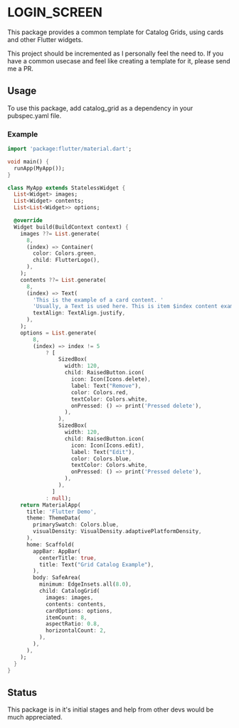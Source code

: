 # LOGIN_SCREEN

This package provides a common template for Catalog Grids, using cards and other
Flutter widgets.

This project should be incremented as I personally feel the need to. If you have
a common usecase and feel like creating a template for it, please send me a PR.

## Usage 
To use this package, add catalog_grid as a dependency in your pubspec.yaml file.

### Example
```dart
import 'package:flutter/material.dart';

void main() {
  runApp(MyApp());
}

class MyApp extends StatelessWidget {
  List<Widget> images;
  List<Widget> contents;
  List<List<Widget>> options;

  @override
  Widget build(BuildContext context) {
    images ??= List.generate(
      8,
      (index) => Container(
        color: Colors.green,
        child: FlutterLogo(),
      ),
    );
    contents ??= List.generate(
      8,
      (index) => Text(
        'This is the example of a card content. '
        'Usually, a Text is used here. This is item $index content example.',
        textAlign: TextAlign.justify,
      ),
    );
    options = List.generate(
        8,
        (index) => index != 5
            ? [
                SizedBox(
                  width: 120,
                  child: RaisedButton.icon(
                    icon: Icon(Icons.delete),
                    label: Text("Remove"),
                    color: Colors.red,
                    textColor: Colors.white,
                    onPressed: () => print('Pressed delete'),
                  ),
                ),
                SizedBox(
                  width: 120,
                  child: RaisedButton.icon(
                    icon: Icon(Icons.edit),
                    label: Text("Edit"),
                    color: Colors.blue,
                    textColor: Colors.white,
                    onPressed: () => print('Pressed delete'),
                  ),
                ),
              ]
            : null);
    return MaterialApp(
      title: 'Flutter Demo',
      theme: ThemeData(
        primarySwatch: Colors.blue,
        visualDensity: VisualDensity.adaptivePlatformDensity,
      ),
      home: Scaffold(
        appBar: AppBar(
          centerTitle: true,
          title: Text("Grid Catalog Example"),
        ),
        body: SafeArea(
          minimum: EdgeInsets.all(8.0),
          child: CatalogGrid(
            images: images,
            contents: contents,
            cardOptions: options,
            itemCount: 8,
            aspectRatio: 0.8,
            horizontalCount: 2,
          ),
        ),
      ),
    );
  }
}
```

## Status
This package is in it's initial stages and help from other devs would be much appreciated.